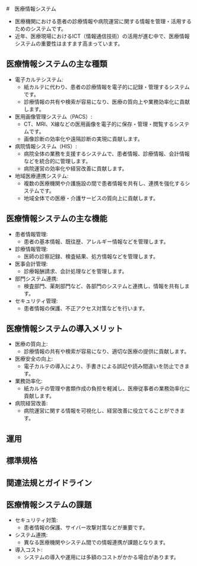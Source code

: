 #　医療情報システム

* 医療機関における患者の診療情報や病院運営に関する情報を管理・活用するためのシステムです。
* 近年、医療現場におけるICT（情報通信技術）の活用が進む中で、医療情報システムの重要性はますます高まっています。

## 医療情報システムの主な種類

* 電子カルテシステム:  
  * 紙カルテに代わり、患者の診療情報を電子的に記録・管理するシステムです。
  * 診療情報の共有や検索が容易になり、医療の質向上や業務効率化に貢献します。
* 医用画像管理システム（PACS）:
  * CT、MRI、X線などの医用画像を電子的に保存・管理・閲覧するシステムです。
  * 画像診断の効率化や遠隔診断の実現に貢献します。
* 病院情報システム（HIS）:
  * 病院全体の業務を支援するシステムで、患者情報、診療情報、会計情報などを統合的に管理します。
  * 病院運営の効率化や経営改善に貢献します。
* 地域医療連携システム:
  * 複数の医療機関や介護施設の間で患者情報を共有し、連携を強化するシステムです。
  * 地域全体での医療・介護サービスの質向上に貢献します。

## 医療情報システムの主な機能

* 患者情報管理:
  * 患者の基本情報、既往歴、アレルギー情報などを管理します。
* 診療情報管理:
  * 医師の診察記録、検査結果、処方情報などを管理します。
* 医事会計管理:
  * 診療報酬請求、会計処理などを管理します。
* 部門システム連携:
  * 検査部門、薬剤部門など、各部門のシステムと連携し、情報を共有します。
* セキュリティ管理:
  * 患者情報の保護、不正アクセス対策などを行います。

## 医療情報システムの導入メリット

* 医療の質向上:
  * 診療情報の共有や検索が容易になり、適切な医療の提供に貢献します。
* 医療安全の向上:
  * 電子カルテの導入により、手書きによる誤記や読み間違いを防止できます。
* 業務効率化:
  * 紙カルテの管理や書類作成の負担を軽減し、医療従事者の業務効率化に貢献します。
* 病院経営改善:
  * 病院運営に関する情報を可視化し、経営改善に役立てることができます。

## 運用

## 標準規格


## 関連法規とガイドライン


## 医療情報システムの課題

* セキュリティ対策:
  * 患者情報の保護、サイバー攻撃対策などが重要です。
* システム連携:
  * 異なる医療機関やシステム間での情報連携が課題となります。
* 導入コスト:
  * システムの導入や運用には多額のコストがかかる場合があります。